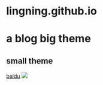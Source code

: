 # lingning.github.io
a blog
big theme
=========
small theme
---------
[baidu](www.baidu.com)
![](http://www.baidu.com/img/bdlogo.gif)  

